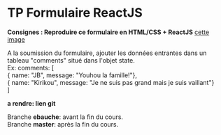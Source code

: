# TP Formulaire ReactJS

**Consignes : Reproduire ce formulaire en HTML/CSS + ReactJS** [cette image](https://github.com/Samsara-GOG/tp_form_reactjs/blob/master/reactjs-form.png)

A la soumission du formulaire, ajouter les données entrantes dans un tableau "comments" situé dans l'objet state.  
Ex: 
  comments: [    
    { name: "JB", message: "Youhou la famille!"},  
    { name: "Kirikou", message: "Je ne suis pas grand mais je suis vaillant"}  
  ]

**a rendre: lien git**  

Branche **ebauche**: avant la fin du cours.  
Branche **master**: après la fin du cours.
